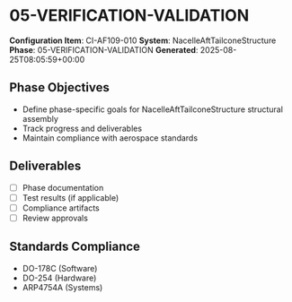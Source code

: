 # 05-VERIFICATION-VALIDATION

**Configuration Item**: CI-AF109-010
**System**: NacelleAftTailconeStructure
**Phase**: 05-VERIFICATION-VALIDATION
**Generated**: 2025-08-25T08:05:59+00:00

## Phase Objectives
- Define phase-specific goals for NacelleAftTailconeStructure structural assembly
- Track progress and deliverables
- Maintain compliance with aerospace standards

## Deliverables
- [ ] Phase documentation
- [ ] Test results (if applicable)
- [ ] Compliance artifacts
- [ ] Review approvals

## Standards Compliance
- DO-178C (Software)
- DO-254 (Hardware)
- ARP4754A (Systems)

